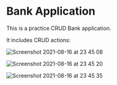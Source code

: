# Bank Application
This is a practice CRUD Bank application.

It includes CRUD actions:

![Screenshot 2021-08-16 at 23 45 08](https://user-images.githubusercontent.com/27693622/129638534-0191b88e-a159-42a5-88ee-2277607a376b.png)

![Screenshot 2021-08-16 at 23 45 20](https://user-images.githubusercontent.com/27693622/129638536-5ebabaed-6bcb-497b-a5c7-0a89df3155c9.png)

![Screenshot 2021-08-16 at 23 45 35](https://user-images.githubusercontent.com/27693622/129638537-2604db04-c56e-475e-8abc-1f519fd872b2.png)
